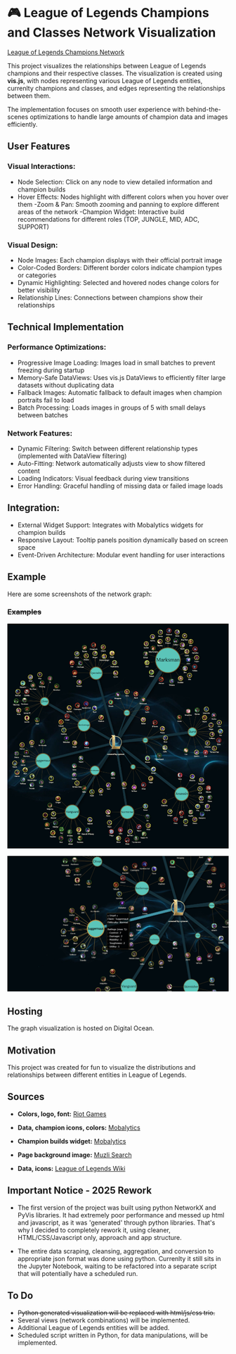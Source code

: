 # 🎮 League of Legends Champions and Classes Network Visualization

[League of Legends Champions Network](https://lol-champions-network-2baea.ondigitalocean.app/)

This project visualizes the relationships between League of Legends champions and their respective classes. The visualization is created using __vis.js__, with nodes representing various League of Legends entities, currenlty champions and classes, and edges representing the relationships between them.

The implementation focuses on smooth user experience with behind-the-scenes optimizations to handle large amounts of champion data and images efficiently.

## User Features

### Visual Interactions:

- Node Selection: Click on any node to view detailed information and champion builds
- Hover Effects: Nodes highlight with different colors when you hover over them
-Zoom & Pan: Smooth zooming and panning to explore different areas of the network
-Champion Widget: Interactive build recommendations for different roles (TOP, JUNGLE, MID, ADC, SUPPORT)

### Visual Design:

- Node Images: Each champion displays with their official portrait image
- Color-Coded Borders: Different border colors indicate champion types or categories
- Dynamic Highlighting: Selected and hovered nodes change colors for better visibility
- Relationship Lines: Connections between champions show their relationships

## Technical Implementation

### Performance Optimizations:

- Progressive Image Loading: Images load in small batches to prevent freezing during startup
- Memory-Safe DataViews: Uses vis.js DataViews to efficiently filter large datasets without duplicating data
- Fallback Images: Automatic fallback to default images when champion portraits fail to load
- Batch Processing: Loads images in groups of 5 with small delays between batches

### Network Features:

- Dynamic Filtering: Switch between different relationship types (implemented with DataView filtering)
- Auto-Fitting: Network automatically adjusts view to show filtered content
- Loading Indicators: Visual feedback during view transitions
- Error Handling: Graceful handling of missing data or failed image loads

## Integration:

- External Widget Support: Integrates with Mobalytics widgets for champion builds
- Responsive Layout: Tooltip panels position dynamically based on screen space
- Event-Driven Architecture: Modular event handling for user interactions

## Example

Here are some screenshots of the network graph:

### ~~Examples~~

![Screenshot 1](/readme/lol-champs-network-0.png)

![Screenshot 2](/readme/lol-champs-network-1.png)

## Hosting

The graph visualization is hosted on Digital Ocean.

## Motivation

This project was created for fun to visualize the distributions and relationships between different entities in League of Legends.

## Sources

- **Colors, logo, font:** [Riot Games](https://brand.riotgames.com/en-us/league-of-legends/fundamentals)

- **Data, champion icons, colors:** [Mobalytics](https://mobalytics.gg/lol)

- **Champion builds widget:** [Mobalytics](https://github.com/mobalyticshq/mobalytics-widgets)

- **Page background image:** [Muzli Search](https://search.muz.li/OGExNmFiZWVj)

- **Data, icons:** [League of Legends Wiki](https://leagueoflegends.fandom.com/wiki/League_of_Legends_Wiki)


## Important Notice - 2025 Rework

- The first version of the project was built using python NetworkX and PyVis libraries. It had extremely poor performance and messed up html and javascript, as it was 'generated' through python libraries. That's why I decided to completely rework it, using cleaner, HTML/CSS/Javascript only, approach and app structure.

- The entire data scraping, cleansing, aggregation, and conversion to appropriate json format was done using python. Currenlty it still sits in the Jupyter Notebook, waiting to be refactored into a separate script that will potentially have a scheduled run.

## To Do

- ~~Python generated visualization will be replaced with html/js/css trio.~~
- Several views (network combinations) will be implemented.
- Additional League of Legends entities will be added.
- Scheduled script written in Python, for data manipulations, will be implemented. 